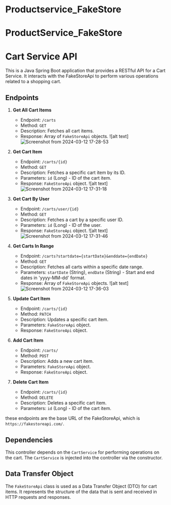 
# Productservice_FakeStore
# ProductService_FakeStore
# Cart Service API

This is a Java Spring Boot application that provides a RESTful API for a Cart Service. It interacts with the FakeStoreApi to perform various operations related to a shopping cart.

## Endpoints

1. **Get All Cart Items**
    - Endpoint: `/carts`
    - Method: `GET`
    - Description: Fetches all cart items.
    - Response: Array of `FakeStoreApi` objects.
    ![alt text]![Screenshot from 2024-03-12 17-28-53](https://github.com/ruthwikchikoti/FakeStroreApi_CartService_MidTerm/assets/145591715/f21f736f-56f2-420d-8ce3-d1690932f123)

2. **Get Cart Item**
    - Endpoint: `/carts/{id}`
    - Method: `GET`
    - Description: Fetches a specific cart item by its ID.
    - Parameters: `id` (Long) - ID of the cart item.
    - Response: `FakeStoreApi` object.
    ![alt text]![Screenshot from 2024-03-12 17-31-18](https://github.com/ruthwikchikoti/FakeStroreApi_CartService_MidTerm/assets/145591715/58596bc1-8c1d-442e-ab06-78cbbd1f4871)

3. **Get Cart By User**
    - Endpoint: `/carts/user/{id}`
    - Method: `GET`
    - Description: Fetches a cart by a specific user ID.
    - Parameters: `id` (Long) - ID of the user.
    - Response: `FakeStoreApi` object.
    ![alt text]![Screenshot from 2024-03-12 17-31-46](https://github.com/ruthwikchikoti/FakeStroreApi_CartService_MidTerm/assets/145591715/c312e393-7f23-406d-84f6-26ddc05d5f14)


4. **Get Carts In Range**
    - Endpoint: `/carts?startdate={startDate}&enddate={endDate}`
    - Method: `GET`
    - Description: Fetches all carts within a specific date range.
    - Parameters: `startDate` (String), `endDate` (String) - Start and end dates in 'yyyy-MM-dd' format.
    - Response: Array of `FakeStoreApi` objects.
    ![alt text]![Screenshot from 2024-03-12 17-36-03](https://github.com/ruthwikchikoti/FakeStroreApi_CartService_MidTerm/assets/145591715/1929c398-0e0c-4531-b883-8341526421df)


5. **Update Cart Item**
    - Endpoint: `/carts/{id}`
    - Method: `PATCH`
    - Description: Updates a specific cart item.
    - Parameters: `FakeStoreApi` object.
    - Response: `FakeStoreApi` object.

6. **Add Cart Item**
    - Endpoint: `/carts/`
    - Method: `POST`
    - Description: Adds a new cart item.
    - Parameters: `FakeStoreApi` object.
    - Response: `FakeStoreApi` object.

7. **Delete Cart Item**
    - Endpoint: `/carts/{id}`
    - Method: `DELETE`
    - Description: Deletes a specific cart item.
    - Parameters: `id` (Long) - ID of the cart item.

these endpoints are the base URL of the FakeStoreApi, which is `https://fakestoreapi.com/`.


## Dependencies

This controller depends on the `CartService` for performing operations on the cart. The `CartService` is injected into the controller via the constructor.

## Data Transfer Object

The `FakeStoreApi` class is used as a Data Transfer Object (DTO) for cart items. It represents the structure of the data that is sent and received in HTTP requests and responses.

